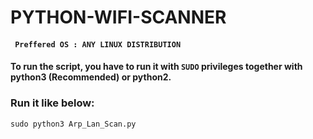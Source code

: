 # PYTHON-WIFI-SCANNER

#### ``` Preffered OS : ANY LINUX DISTRIBUTION```

####  To run the script, you have to run it with ```SUDO``` privileges together with python3 (Recommended) or python2.

### Run it like below:

~~~
sudo python3 Arp_Lan_Scan.py
~~~
